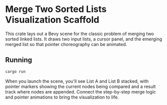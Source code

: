 # Merge Two Sorted Lists Visualization Scaffold

This crate lays out a Bevy scene for the classic problem of merging two sorted linked lists. It draws two input lists, a cursor panel, and the emerging merged list so that pointer choreography can be animated.

## Running

```sh
cargo run
```

When you launch the scene, you'll see List A and List B stacked, with pointer markers showing the current nodes being compared and a result track where nodes are appended. Connect the step-by-step merge logic and pointer animations to bring the visualization to life.
